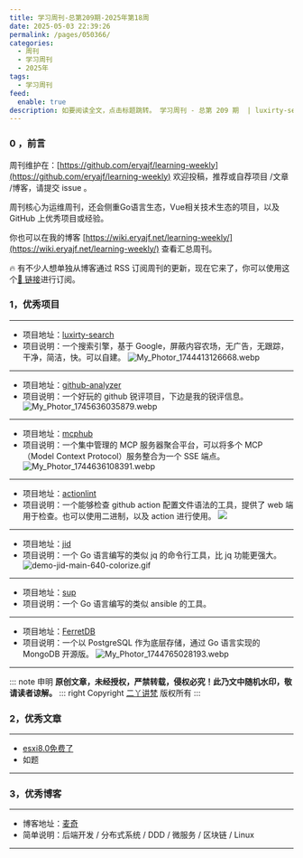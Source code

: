 ```yaml
---
title: 学习周刊-总第209期-2025年第18周
date: 2025-05-03 22:39:26
permalink: /pages/050366/
categories:
  - 周刊
  - 学习周刊
  - 2025年
tags:
  - 学习周刊
feed:
  enable: true
description: 如要阅读全文，点击标题跳转。 学习周刊 - 总第 209 期  | luxirty-search | github-analyzer | mcphub | actionlint | jid | sup | FerretDB
---
```



### 0 ，前言

周刊维护在：[https://github.com/eryajf/learning-weekly](https://github.com/eryajf/learning-weekly)  欢迎投稿，推荐或自荐项目 /文章 /博客，请提交 issue 。

周刊核心为运维周刊，还会侧重Go语言生态，Vue相关技术生态的项目，以及 GitHub 上优秀项目或经验。

你也可以在我的博客 [https://wiki.eryajf.net/learning-weekly/](https://wiki.eryajf.net/learning-weekly/) 查看汇总周刊。

🔥 有不少人想单独从博客通过 RSS 订阅周刊的更新，现在它来了，你可以使用这个[🔗 链接](https://wiki.eryajf.net/learning-weekly.xml)进行订阅。

### 1，优秀项目

---
- 项目地址：[luxirty-search](https://github.com/KoriIku/luxirty-search)
- 项目说明：一个搜索引擎，基于 Google，屏蔽内容农场，无广告，无跟踪，干净，简洁，快。可以自建。
  ![My_Photor_1744413126668.webp](https://t.eryajf.net/imgs/2025/04/1744413142240.webp)
---
- 项目地址：[github-analyzer](https://github.com/BingyanStudio/github-analyzer)
- 项目说明：一个好玩的 github 锐评项目，下边是我的锐评信息。
  ![My_Photor_1745636035879.webp](https://t.eryajf.net/imgs/2025/04/1745636491477.webp)
---
- 项目地址：[mcphub](https://github.com/samanhappy/mcphub)
- 项目说明：一个集中管理的 MCP 服务器聚合平台，可以将多个 MCP（Model Context Protocol）服务整合为一个 SSE 端点。
  ![My_Photor_1744636108391.webp](https://t.eryajf.net/imgs/2025/04/1744636126082.webp)
---
- 项目地址：[actionlint](https://github.com/rhysd/actionlint)
- 项目说明：一个能够检查 github action 配置文件语法的工具，提供了 web 端用于检查。也可以使用二进制，以及 action 进行使用。
  ![](https://t.eryajf.net/imgs/2025/04/1744684293296.webp)
---
- 项目地址：[jid](https://github.com/simeji/jid)
- 项目说明：一个 Go 语言编写的类似 jq 的命令行工具，比 jq 功能更强大。
  ![demo-jid-main-640-colorize.gif](https://t.eryajf.net/imgs/2025/04/1744700595760.gif)
---
- 项目地址：[sup](https://github.com/pressly/sup)
- 项目说明：一个 Go 语言编写的类似 ansible 的工具。
---
- 项目地址：[FerretDB](https://github.com/FerretDB/FerretDB)
- 项目说明：一个以 PostgreSQL 作为底层存储，通过 Go 语言实现的 MongoDB 开源版。
  ![My_Photor_1744765028193.webp](https://t.eryajf.net/imgs/2025/04/1744765046699.webp)
---

::: note 申明
**原创文章<Badge text='eryajf' />，未经授权，严禁转载，侵权必究！此乃文中随机水印，敬请读者谅解。**
::: right
Copyright [二丫讲梵](https://wiki.eryajf.net) 版权所有
:::

### 2，优秀文章

---
- [esxi8.0免费了](https://post.smzdm.com/p/a240872n/)
- 如题
---

### 3，优秀博客

---
- 博客地址：[麦奇](https://mikeygithub.github.io/)
- 简单说明：后端开发 / 分布式系统 / DDD / 微服务 / 区块链 / Linux
---

